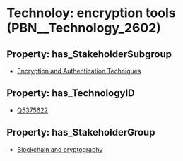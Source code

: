 # Technoloy: __encryption tools__ (PBN__Technology_2602)

## Property: has_StakeholderSubgroup

* [Encryption and Authentication Techniques](PBN__TechSubgroup_6)

## Property: has_TechnologyID

* [Q5375622](Q5375622)

## Property: has_StakeholderGroup

* [Blockchain and cryptography](PBN__TechGroup_10)

